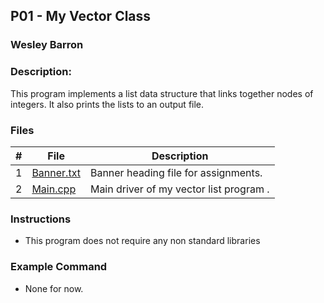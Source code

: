 ## P01 - My Vector Class
### Wesley Barron
### Description:

This program implements a list data structure that links together nodes of integers. It also prints the lists to an output file.

### Files

|   #   | File     | Description                      |
| :---: | -------- | -------------------------------- |
|   1   | [Banner.txt](./Banner.txt)| Banner heading file for assignments.|
|   2   | [Main.cpp](./Main.cpp) | Main driver of my vector list program . |


### Instructions

- This program does not require any non standard libraries

### Example Command

- None for now.